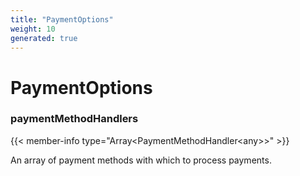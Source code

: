 ```yaml
---
title: "PaymentOptions"
weight: 10
generated: true
---
```

<!-- This file was generated from the Vendure TypeScript source. Do not modify. Instead, re-run "generate-docs" -->


# PaymentOptions



### paymentMethodHandlers

{{< member-info type="Array&#60;PaymentMethodHandler&#60;any&#62;&#62;" >}}

An array of payment methods with which to process payments.

